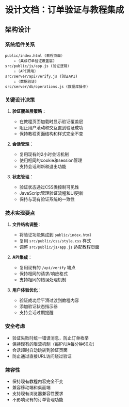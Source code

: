 # 设计文档：订单验证与教程集成

## 架构设计

### 系统组件关系

```
public/index.html (教程页面)
    ↓ (集成订单验证覆盖层)
src/public/js/app.js (验证逻辑)
    ↓ (API调用)
src/server/api/verify.js (验证API)
    ↓ (数据验证)
src/server/db/operations.js (数据库操作)
```

### 关键设计决策

1. **验证覆盖层策略**：
   - 在教程页面加载时显示验证覆盖层
   - 阻止用户滚动和交互直到验证成功
   - 保持教程页面结构和样式完全不变

2. **会话管理**：
   - 复用现有的2小时会话机制
   - 使用相同的cookie和session管理
   - 支持会话刷新和退出功能

3. **状态管理**：
   - 验证状态通过CSS类控制可见性
   - JavaScript管理验证流程和UI更新
   - 保持与现有验证系统的一致性

### 技术实现要点

1. **文件结构调整**：
   - 将验证功能集成到 `public/index.html`
   - 复用 `src/public/css/style.css` 样式
   - 调整 `src/public/js/app.js` 适配教程页面

2. **API集成**：
   - 复用现有的 `/api/verify` 端点
   - 保持相同的请求/响应格式
   - 支持相同的错误处理机制

3. **用户体验优化**：
   - 验证成功后平滑过渡到教程内容
   - 添加验证状态指示器
   - 支持会话过期提醒

### 安全考虑

- 验证失败时统一错误消息，防止订单枚举
- 保持现有的限流机制（每IP/UA每分钟60次）
- 会话超时自动跳转到验证页面
- 防止通过直接URL访问绕过验证

### 兼容性

- 保持现有教程内容完全不变
- 兼容移动端和桌面端
- 支持现有浏览器兼容性要求
- 不影响现有的订单管理功能